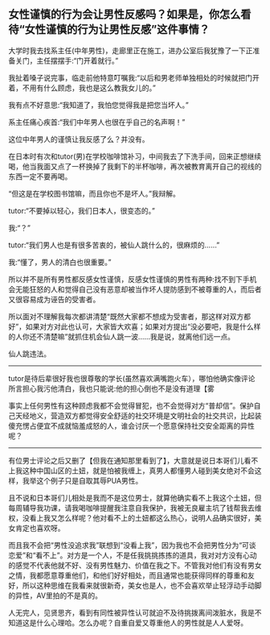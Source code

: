 ## 女性谨慎的行为会让男性反感吗？如果是，你怎么看待“女性谨慎的行为让男性反感”这件事情？

大学时我去找系主任(中年男性)，走廊里正在施工，进办公室后我犹豫了一下正准备关门，主任摆摆手:“门开着就行。”

我扯着嗓子说完事，临走前他特意叮嘱我:“以后和男老师单独相处的时候就把门开着，不用有什么顾虑，我也是这么教我女儿的。”

我有点不好意思:“我知道了，我怕您觉得我是把您当坏人。”

系主任痛心疾首:“我们中年男人也很在乎自己的名声啊！”

这位中年男人的谨慎让我反感了么？并没有。

在日本时有次和tutor(男)在学校咖啡馆补习，中间我去了下洗手间，回来正想继续喝，他当我面又点了一杯换掉了我剩下的半杯咖啡，再次被教育离开自己的视线的东西一定不要再喝。

“但这是在学校图书馆嘛，而且你也不是坏人。”我辩解。

tutor:“不要掉以轻心，我们日本人，很变态的。”

我:“？”

tutor:“我们男人也是有很多苦衷的，被仙人跳什么的，很麻烦的……”

我:“懂了，男人的清白也很重要。”

所以并不是所有男性都反感女性谨慎，反感女性谨慎的男性有两种:找不到下手机会无能狂怒的人和觉得自己没有恶意却被当作坏人提防感到不被尊重的人，而后者又很容易成为诬告的受害者。

所以面对不理解我每次都讲清楚“既然大家都不想成为受害者，那这样对双方都好”，如果对方对此也认可，大家皆大欢喜；如果对方提出“没必要吧，我是什么样的人你还不清楚嘛”就抓住机会仙人跳一波……我是说，就离他们远一点。

仙人跳违法。

* * *

tutor是待后辈很好我也很尊敬的学长(虽然喜欢满嘴跑火车），哪怕他确实像评论所言担心我污他清白，我也只能说:他的担心倒也不是没有道理【雾

事实上任何男性有这种顾虑我都不会觉得冒犯，也不会觉得对方“普却信”。保护自己天经地义，营造双方都觉得安全舒适的社交环境是文明社会的社交共识，比起装傻充愣占便宜不成就恼羞成怒的人，谁会讨厌一个愿意保持社交安全距离的异性呢？

* * *

有位男士评论之后又删了【但我在通知那里看到了】，大意就是说日本哥们儿看不上我这种中国山区的土妞，就是怕被我缠上，真男人都懂男人碰到美女绝对不会这样，我举这个例子只是自取其辱PUA男性。

且不说和日本哥们儿相处是我而不是这位男士，就算他确实看不上我这个土妞，但每周辅导我功课，请我喝咖啡提醒我注意自我保护，我被无良雇主坑了钱帮我去维权，没看上我又怎么样呢？他对看不上的土妞都这么热心，说明人品确实很好，美女肯定也喜欢呀。

而且我不会把“男性没追求我”联想到“没看上我”，因为我也不会把男性分为“可谈恋爱”和“看不上”。对方是一个人，不是任我挑挑拣拣的道具，我对对方没有心动的感觉不代表他就不好、没有男性魅力、价值在我之下。不管我对他们有没有男女之情，我都愿意尊重他们，和他们好好相处，而且通常也能获得同样的尊重和友好，所以这种思维在我看来就很新奇，美女也是人，也不会喜欢举止轻浮动手动脚的异性，AV里拍的不是真的。

人无完人，见贤思齐，看到有同性被异性认可就迫不及待挑拨离间泼脏水，我是不知道这是什么心理哈。怎么办呢？自重自爱又尊重他人的男性就是人人爱呀。